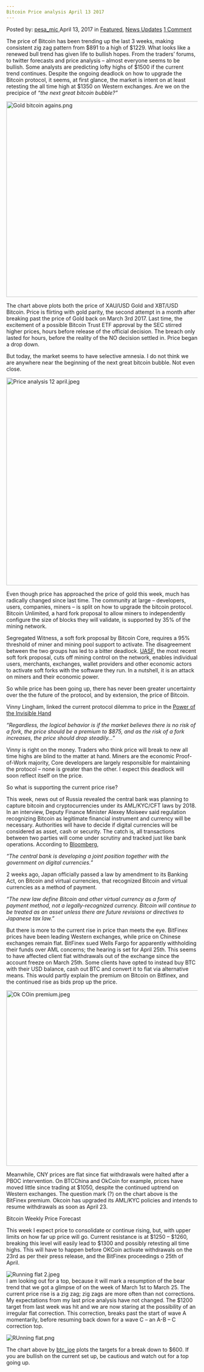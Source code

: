 ```yaml
---
Bitcoin Price analysis April 13 2017
---
```

<article class="post-listing post-19237 post type-post status-publish format-standard has-post-thumbnail hentry category-deepdot-news category-news-updates tag-1826 tag-3676 tag-analysis tag-april tag-bitcoin tag-price">
    <div class="post-inner">
    <p class="post-meta">
    <span>Posted by: <a href="https://www.deepdotweb.com/author/pesa_mic/" title="">pesa_mic </a></span>
    <span>April 13, 2017</span>
    <span>in <a href="https://www.deepdotweb.com/category/deepdot-news/" rel="category tag">Featured</a>, <a href="https://www.deepdotweb.com/category/news-updates/" rel="category tag">News Updates</a></span>
    <span><a href="https://www.deepdotweb.com/2017/04/13/bitcoin-price-analysis-april-13-2017/#comments">1 Comment</a></span>
    </p>
    <div class="clear"></div>
    <div class="entry">
    <p>The price of Bitcoin has been trending up the last 3 weeks, making consistent zig zag pattern from $891 to a high of $1229. What looks like a renewed bull trend has given life to bullish hopes. From the traders’ forums, to twitter forecasts and price analysis &#8211; almost everyone seems to be bullish. Some analysts are predicting lofty highs of $1500 if the current trend continues. Despite the ongoing deadlock on how to upgrade the Bitcoin protocol, it seems, at first glance, the market is intent on at least retesting the all time high at $1350 on Western exchanges. Are we on the precipice of <em>“the next great bitcoin bubble?” </em></p>
    <p><img class="wp-image-19238 aligncenter" src="https://www.deepdotweb.com/wp-content/uploads/2017/04/gold-bitcoin-agains-png.png" alt="Gold bitcoin agains.png" width="1022" height="515" srcset="https://www.deepdotweb.com/wp-content/uploads/2017/04/gold-bitcoin-agains-png.png 1600w, https://www.deepdotweb.com/wp-content/uploads/2017/04/gold-bitcoin-agains-png-300x151.png 300w, https://www.deepdotweb.com/wp-content/uploads/2017/04/gold-bitcoin-agains-png-1024x516.png 1024w" sizes="(max-width: 1022px) 100vw, 1022px" /></p>
    <p>The chart above plots both the price of XAU/USD Gold and XBT/USD Bitcoin. Price is flirting with gold parity, the second attempt in a month after breaking past the price of Gold back on March 3rd 2017. Last time, the excitement of a possible Bitcoin Trust ETF approval by the SEC stirred higher prices, hours before release of the official decision. The breach only lasted for hours, before the reality of the NO decision settled in. Price began a drop down.</p>
    <p>But today, the market seems to have selective amnesia. I do not think we are anywhere near the beginning of the next great bitcoin bubble. Not even close.</p>
    <p><img class="wp-image-19239 aligncenter" src="https://www.deepdotweb.com/wp-content/uploads/2017/04/price-analysis-12-april-jpeg.jpeg" alt="Price analysis 12 april.jpeg" width="954" height="547" srcset="https://www.deepdotweb.com/wp-content/uploads/2017/04/price-analysis-12-april-jpeg.jpeg 1652w, https://www.deepdotweb.com/wp-content/uploads/2017/04/price-analysis-12-april-jpeg-300x172.jpeg 300w, https://www.deepdotweb.com/wp-content/uploads/2017/04/price-analysis-12-april-jpeg-1024x588.jpeg 1024w" sizes="(max-width: 954px) 100vw, 954px" /></p>
    <p>Even though price has approached the price of gold this week, much has radically changed since last time. The community at large &#8211; developers, users, companies, miners &#8211; is split on how to upgrade the bitcoin protocol. Bitcoin Unlimited, a hard fork proposal to allow miners to independently configure the size of blocks they will validate, is supported by 35% of the mining network.</p>
    <p>Segregated Witness, a soft fork proposal by Bitcoin Core, requires a 95% threshold of miner and mining pool support to activate. The disagreement between the two groups has led to a bitter deadlock. <a href="https://bitcoinmagazine.com/articles/latest-twist-block-size-debate-called-uasf/">UASF</a>, the most recent soft fork proposal, cuts off mining control on the network, enables individual users, merchants, exchanges, wallet providers and other economic actors to activate soft forks with the software they run. In a nutshell, it is an attack on miners and their economic power.</p>
    <p>So while price has been going up, there has never been greater uncertainty over the the future of the protocol, and by extension, the price of Bitcoin.</p>
    <p>Vinny Lingham, linked the current protocol dilemma to price in the <a href="https://vinnylingham.com/the-power-of-the-invisible-hand-56efaedfb544">Power of the Invisible Hand</a></p>
    <p><em>“Regardless, the logical behavior is if the market believes there is no risk of a fork, the price should be a premium to $875, and as the risk of a fork increases, the price should drop steadily…”</em></p>
    <p>Vinny is right on the money. Traders who think price will break to new all time highs are blind to the matter at hand. Miners are the economic Proof-of-Work majority, Core developers are largely responsible for maintaining the protocol &#8211; none is greater than the other. I expect this deadlock will soon reflect itself on the price.</p>
    <p>So what is supporting the current price rise?</p>
    <p>This week, news out of Russia revealed the central bank was planning to capture bitcoin and cryptocurrencies under its AML/KYC/CFT laws by 2018. In an interview, Deputy Finance Minister Alexey Moiseev said regulation recognizing Bitcoin as legitimate financial instrument and currency will be necessary. Authorities will have to decide if digital currencies will be considered as asset, cash or security. The catch is, all transactions between two parties will come under scrutiny and tracked just like bank operations. According to <a href="https://www.bloomberg.com/news/articles/2017-04-10/russia-caves-in-on-bitcoin-to-open-new-front-on-money-laundering">Bloomberg</a>,</p>
    <p><em>“The central bank is developing a joint position together with the government on digital currencies.”</em></p>
    <p>2 weeks ago, Japan officially passed a law by amendment to its Banking Act, on Bitcoin and virtual currencies, that recognized Bitcoin and virtual currencies as a method of payment.</p>
    <p><em>“The new law define Bitcoin and other virtual currency as a form of payment method, not a legally-recognized currency. Bitcoin will continue to be treated as an asset unless there are future revisions or directives to Japanese tax law.”</em></p>
    <p>But there is more to the current rise in price than meets the eye. BitFinex prices have been leading Western exchanges, while price on Chinese exchanges remain flat. BitFinex sued Wells Fargo for apparently withholding their funds over AML concerns; the hearing is set for April 25th. This seems to have affected client fiat withdrawals out of the exchange since the account freeze on March 25th. Some clients have opted to instead buy BTC with their USD balance, cash out BTC and convert it to fiat via alternative means. This would partly explain the premium on Bitcoin on Bitfinex, and the continued rise as bids prop up the price.</p>
    <p><img class="wp-image-19240 aligncenter" src="https://www.deepdotweb.com/wp-content/uploads/2017/04/ok-coin-premium-jpeg.jpeg" alt="Ok COin premium.jpeg" width="876" height="462" srcset="https://www.deepdotweb.com/wp-content/uploads/2017/04/ok-coin-premium-jpeg.jpeg 1646w, https://www.deepdotweb.com/wp-content/uploads/2017/04/ok-coin-premium-jpeg-300x158.jpeg 300w, https://www.deepdotweb.com/wp-content/uploads/2017/04/ok-coin-premium-jpeg-1024x540.jpeg 1024w" sizes="(max-width: 876px) 100vw, 876px" /></p>
    <p>Meanwhile, CNY prices are flat since fiat withdrawals were halted after a PBOC intervention. On BTCChina and OkCoin for example, prices have moved little since trading at $1050, despite the continued uptrend on Western exchanges. The question mark (?) on the chart above is the BitFinex premium. Okcoin has upgraded its AML/KYC policies and intends to resume withdrawals as soon as April 23.</p>
    <p>Bitcoin Weekly Price Forecast</p>
    <p>This week I expect price to consolidate or continue rising, but, with upper limits on how far up price will go. Current resistance is at $1250 &#8211; $1260, breaking this level will easily lead to $1300 and possibly retesting all time highs. This will have to happen before OKCoin activate withdrawals on the 23rd as per their press release, and the BitFinex proceedings o 25th of April.</p>
    <p><img class="wp-image-19241 aligncenter" src="https://www.deepdotweb.com/wp-content/uploads/2017/04/running-flat-2-jpeg.jpeg" alt="Running flat 2.jpeg" srcset="https://www.deepdotweb.com/wp-content/uploads/2017/04/running-flat-2-jpeg.jpeg 1011w, https://www.deepdotweb.com/wp-content/uploads/2017/04/running-flat-2-jpeg-300x155.jpeg 300w" sizes="(max-width: 1011px) 100vw, 1011px" /><br />
    I am looking out for a top, because it will mark a resumption of the bear trend that we got a glimpse of on the week of March 1st to March 25. The current price rise is a zig zag; zig zags are more often than not corrections. My expectations from my last price analysis have not changed. The $1200 target from last week was hit and we are now staring at the possibility of an irregular flat correction. This correction, breaks past the start of wave A momentarily, before resuming back down for a wave C &#8211; an A-B &#8211; C correction top.</p>
    <p><img class="wp-image-19242 aligncenter" src="https://www.deepdotweb.com/wp-content/uploads/2017/04/running-flat-png.png" alt="RUnning flat.png" srcset="https://www.deepdotweb.com/wp-content/uploads/2017/04/running-flat-png.png 914w, https://www.deepdotweb.com/wp-content/uploads/2017/04/running-flat-png-300x200.png 300w" sizes="(max-width: 914px) 100vw, 914px" /></p>
    <p>The chart above by <a href="https://www.tradingview.com/chart/BTCUSD/3K0uaSAN-Is-it-time-for-the-correction/">btc_joe</a> plots the targets for a break down to $600. If you are bullish on the current set up, be cautious and watch out for a top going up. <em><br />
    </em></p>
    </div>
    <span style="display:none"><a href="https://www.deepdotweb.com/tag/13/" rel="tag">13</a> <a href="https://www.deepdotweb.com/tag/2017/" rel="tag">2017</a> <a href="https://www.deepdotweb.com/tag/analysis/" rel="tag">analysis</a> <a href="https://www.deepdotweb.com/tag/april/" rel="tag">april</a> <a href="https://www.deepdotweb.com/tag/bitcoin/" rel="tag">bitcoin</a> <a href="https://www.deepdotweb.com/tag/price/" rel="tag">price</a></span> <span style="display:none" class="updated">2017-04-13</span>
    <div style="display:none" class="vcard author" itemprop="author" itemscope itemtype="http://schema.org/Person"><strong class="fn" itemprop="name"><a href="https://www.deepdotweb.com/author/pesa_mic/" title="Posts by pesa_mic" rel="author">pesa_mic</a></strong></div>
    </div>
</article>

